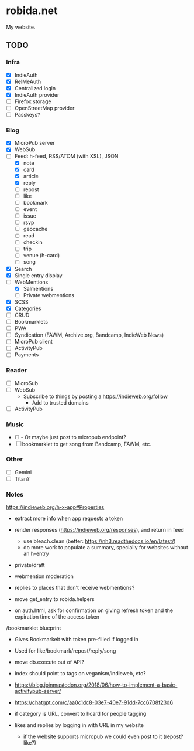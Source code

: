 # robida.net

My website.

## TODO

### Infra

- [X] IndieAuth
- [X] RelMeAuth
- [X] Centralized login
- [X] IndieAuth provider
- [ ] Firefox storage
- [ ] OpenStreetMap provider
- [ ] Passkeys?

### Blog

- [X] MicroPub server
- [X] WebSub
- [ ] Feed: h-feed, RSS/ATOM (with XSL), JSON
  - [X] note
  - [X] card
  - [X] article
  - [X] reply
  - [ ] repost
  - [ ] like
  - [ ] bookmark
  - [ ] event
  - [ ] issue
  - [ ] rsvp
  - [ ] geocache
  - [ ] read
  - [ ] checkin
  - [ ] trip
  - [ ] venue (h-card)
  - [ ] song
- [X] Search
- [X] Single entry display
- [ ] WebMentions
  - [X] Salmentions
  - [ ] Private webmentions
- [X] SCSS
- [X] Categories
- [ ] CRUD
- [ ] Bookmarklets
- [ ] PWA
- [ ] Syndication (FAWM, Archive.org, Bandcamp, IndieWeb News)
- [ ] MicroPub client
- [ ] ActivityPub
- [ ] Payments

### Reader

- [ ] MicroSub
- [ ] WebSub
  - Subscribe to things by posting a https://indieweb.org/follow
    - Add to trusted domains
- [ ] ActivityPub

### Music

- [ ] <link rel="music-collection" />
    - Or maybe just post to micropub endpoint?
- [ ] bookmarklet to get song from Bandcamp, FAWM, etc.

### Other

- [ ] Gemini
- [ ] Titan?

### Notes

https://indieweb.org/h-x-app#Properties
- extract more info when app requests a token

- render responses (https://indieweb.org/responses), and return in feed
    - use bleach.clean (better: https://nh3.readthedocs.io/en/latest/)
    - do more work to populate a summary, specially for websites without an h-entry

- private/draft

- webmention moderation
- replies to places that don't receive webmentions?

- move get_entry to robida.helpers
- on auth.html, ask for confirmation on giving refresh token and the expiration time of the access token

/bookmarklet blueprint
- Gives Bookmarkelt with token pre-filled if logged in
- Used for like/bookmark/repost/reply/song

- move db.execute out of API?
- index should point to tags on veganism/indieweb, etc?
- https://blog.joinmastodon.org/2018/06/how-to-implement-a-basic-activitypub-server/
- https://chatgpt.com/c/aa0c1dc8-03e7-40e7-91dd-7cc6708f23d6
- if category is URL, convert to hcard for people tagging
- likes and replies by logging in with URL in my website
    - if the website supports micropub we could even post to it (repost? like?)

